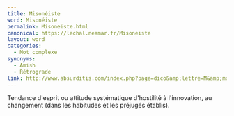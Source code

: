 ```yaml
---
title: Misonéiste
word: Misonéiste
permalink: Misoneiste.html
canonical: https://lachal.neamar.fr/Misoneiste
layout: word
categories:
  - Mot complexe
synonyms:
  - Amish
  - Rétrograde
link: http://www.absurditis.com/index.php?page=dico&amp;lettre=M&amp;mot=Mison%E9isme
---
```


Tendance d'esprit ou attitude systématique d'hostilité à l'innovation, au changement (dans les habitudes et les préjugés établis).


